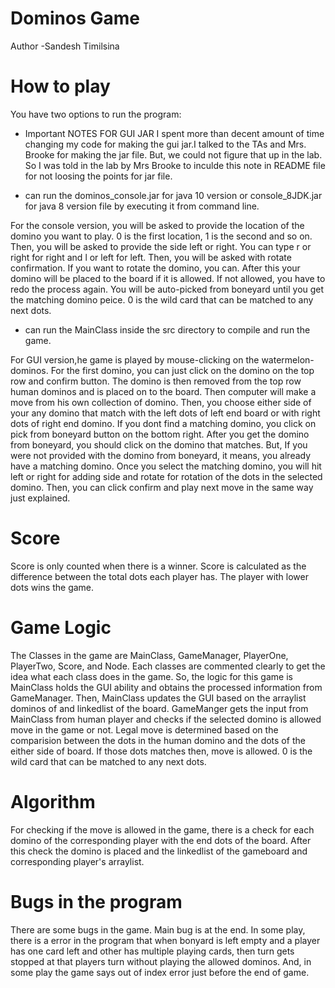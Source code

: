 # Dominos Game
Author -Sandesh Timilsina

# How to play
You have two options to run the program:

 - Important NOTES FOR GUI JAR
I spent more than decent amount of time changing my code for making the gui jar.I talked
to the TAs and Mrs. Brooke for making the jar file. But, we could not figure that up in the
lab. So I was told in the lab by Mrs Brooke to inculde this note in README file for not loosing
the points for jar file.

 - can run the dominos_console.jar for java 10 version or console_8JDK.jar for java 8 version file
by executing it from command line.

For the console version, you will be asked to provide the location of the domino you want
to play. 0 is the first location, 1 is the second and so on. Then, you will be asked to
provide the side left or right. You can type r or right for right and l or left for left.
Then, you will be asked with rotate confirmation. If you want to rotate the domino, you can.
After this your domino will be placed to the board if it is allowed. If not allowed, you have
to redo the process again. You will be auto-picked from boneyard until you get the matching
domino peice. 0 is the wild card that can be matched to any next dots.


 - can run the MainClass inside the src directory to compile and run the game.

For GUI version,he game is played by mouse-clicking on the watermelon-dominos. For the first
domino, you can just click on the domino on the top row and confirm button. The domino is then
removed from the top row human dominos and is placed on to the board. Then computer will make
a move from his own collection of domino. Then, you choose either side of your any domino that
match with the left dots of left end board or with right dots of right end domino. If you dont
find a matching domino, you click on pick from boneyard button on the bottom right.
After you get the domino from boneyard, you should click on the domino that matches. But,
If you were not provided with the domino from boneyard, it means, you already have a matching
domino. Once you select the matching domino, you will hit left or right for adding side and rotate
for rotation of the dots in the selected domino. Then, you can click confirm and play next move
in the same way just explained.

# Score
Score is only counted when there is a winner. Score is calculated as the difference between
the total dots each player has. The player with lower dots wins the game.

# Game Logic
The Classes in the game are MainClass, GameManager, PlayerOne, PlayerTwo, Score, and Node.
Each classes are commented clearly to get the idea what each class does in the game. So, the
logic for this game is MainClass holds the GUI ability and obtains the processed information
from GameManager. Then, MainClass updates the GUI based on the arraylist dominos of and
linkedlist of the board. GameManger gets the input from MainClass from human player and checks
if the selected domino is allowed move in the game or not. Legal move is determined based on the
comparision between the dots in the human domino and the dots of the either side of board. If those
dots matches then, move is allowed. 0 is the wild card that can be matched to any next dots.

# Algorithm
For checking if the move is allowed in the game, there is a check for each domino of the corresponding
player with the end dots of the board. After this check the domino is placed and the linkedlist of the
gameboard and corresponding player's arraylist.

# Bugs in the program
There are some bugs in the game. Main bug is at the end. In some play, there is a error in the program that
when bonyard is left empty and a player has one card left and other has multiple playing cards, then turn gets
stopped at that players turn without playing the allowed dominos. And, in some play the game says out of index
error just before the end of game.
 


